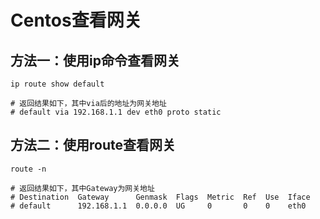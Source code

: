 # Centos查看网关

## 方法一：使用ip命令查看网关

```shell
ip route show default

# 返回结果如下，其中via后的地址为网关地址
# default via 192.168.1.1 dev eth0 proto static
```

## 方法二：使用route查看网关

```shell
route -n

# 返回结果如下，其中Gateway为网关地址
# Destination  Gateway      Genmask  Flags  Metric  Ref  Use  Iface
# default      192.168.1.1  0.0.0.0  UG     0       0    0    eth0
```
